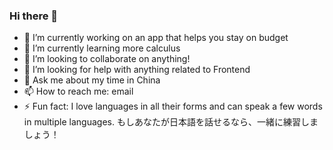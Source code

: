 ### Hi there 👋

- 🔭 I’m currently working on an app that helps you stay on budget
- 🌱 I’m currently learning more calculus
- 👯 I’m looking to collaborate on anything!
- 🤔 I’m looking for help with anything related to Frontend
- 💬 Ask me about my time in China
- 📫 How to reach me: email
- ⚡ Fun fact: I love languages in all their forms and can speak a few words in multiple languages. もしあなたが日本語を話せるなら、一緒に練習しましょう！
